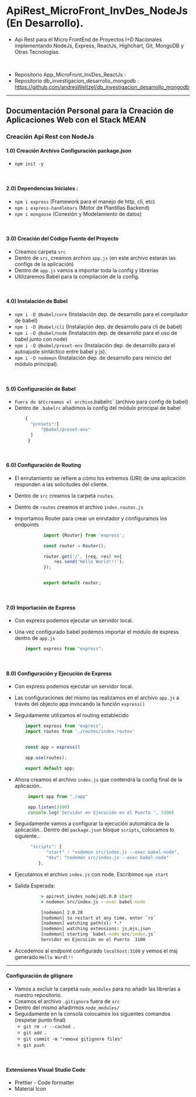 # ApiRest_MicroFront_InvDes_NodeJs (En Desarrollo).

* Api Rest para el Micro FrontEnd de Proyectos I+D Nacionales implementando NodeJs, Express, ReactJs, Highchart, Git, MongoDB y Otras Tecnologías.

</br>

* Repositorio App_MicroFront_InvDes_ReactJs : 
* Repositorio db_investigacion_desarrollo_mongodb : https://github.com/andresWeitzel/db_investigacion_desarrollo_mongodb


<hr>

## Documentación Personal para la Creación de Aplicaciones Web con el Stack MEAN
### Creación Api Rest con NodeJs 

#### 1.0) Creación Archivo Configuración package.json 
   * `npm init -y`

 </br> 
 
#### 2.0) Dependencias Iniciales : 
   * `npm i express` (Framework para el manejo de http, cli, etc)
   * `npm i express-handlebars` (Motor de Plantillas Backend)
   * `npm i mongoose` (Conexión y Modelamiento de datos)

</br>  

#### 3.0) Creación del Código Fuente del Proyecto
   * Creamos carpeta `src`
   * Dentro de `src`, creamos archivo `app.js` (en este archivo estarán las configs de la aplicación)
   * Dentro de `app.js` vamos a importar toda la config y librerías
   * Utilizaremos Babel para la compilación de la config.

</br> 

#### 4.0) Instalación de Babel
   * `npm i -D @babel/core` (Instalación dep. de desarrollo para el compilador de babel)
   * `npm i -D @babel/cli` (Instalación dep. de desarrollo para cli de babel)
   * `npm i -D @babel/node` (Instalación dep. de desarrollo para el uso de babel junto con node)
   * `npm i -D @babel/preset-env` (Instalación dep. de desarrollo para el autoajuste sintáctico entre babel y js).
   * `npm i -D nodemon` (Instalación dep. de desarrollo para reinicio del módulo principal).

  </br>
 
#### 5.0) Configuración de Babel
   * `Fuera de `src` creamos el archivo `.babelrc` (archivo para config de babel)
   * Dentro de `.babelrc` añadimos la config del módulo principal de babel
     ```js
         {
           "presets":[
               "@babel/preset-env"
           ]
          }
     ```
   
</br>  
    
#### 6.0) Configuración de Routing
   * El enrutamiento se refiere a cómo los extremos (URI) de una aplicación responden a las solicitudes del cliente.
   * Dentro de `src` creamos la carpeta `routes`.
   * Dentro de `routes` creamos el archivo `index.routes.js`
   * Importamos Router para crear un enrutador y configuramos los endpoints

     ```js
                import {Router} from 'express';

                const router = Router();

                router.get('/', (req, res) =>{
                    res.send('Hello World!!!');
                });


                export default router;
      ```


    
</br>


#### 7.0) Importación de Express
   * Con express podemos ejecutar un servidor local. 
   * Una vez configurado babel podemos importar el módulo de express dentro de `app.js`

     ```js
         import express from "express";
     ```

</br>
     
 #### 8.0) Configuración y Ejecución de Express
   * Con express podemos ejecutar un servidor local.
   * Las configuraciones del mismo las realizamos en el archivo `app.js` a través del objecto app invocando la función `express()`
   * Seguidamente utilizamos el routing establecido

      ```js
          import express from "express";
          import routes from './routes/index.routes'


          const app = express()

          app.use(routes);

          export default app;

      ```
   * Ahora creamos el archivo `index.js` que contendrá la config final de la aplicación.. 
     ```js
          import app from "./app"

          app.listen(3100)
          console.log('Servidor en Ejecución en el Puerto ', 3100)

     ```   
   * Seguidamente vamos a configurar la ejecución automática de la aplicación.. Dentro del `package.json` bloque `scripts`, colocamos lo siguiente..

      ```js
            "scripts": {
                  "start" : "nodemon src/index.js --exec babel-node",
                  "dev": "nodemon src/index.js --exec babel-node"
               },
      ```
   * Ejecutamos el archivo `index.js` con node. Escribimos `npm start`
   * Salida Esperada:

     ```cmd
               > apirest_invdes_nodejs@1.0.0 start
               > nodemon src/index.js --exec babel-node

               [nodemon] 2.0.20
               [nodemon] to restart at any time, enter `rs`
               [nodemon] watching path(s): *.*
               [nodemon] watching extensions: js,mjs,json
               [nodemon] starting `babel-node src/index.js`
               Servidor en Ejecución en el Puerto  3100
     ``` 
   * Accedemos al endpoint configurado `localhost:3100` y vemos el msj generado `Hello Wordl!!`  

        

 <hr>
 

#### Configuración de gitignore
   * Vamos a excluir la carpeta `node_modules` para no añadir las librerías a nuestro repositorio.
   * Creamos el archivo `.gitignore` fuera de `src`
   * Dentro del mismo añadirmos `node_modules/`
   * Seguidamente en la consola colocamos los siguentes comandos (respetar punto final)
       * `git rm -r --cached .`
       * `git add .`
       * `git commit -m "remove gitignore files"`
       * `git push`
 
   </br>
 
#### Extensiones Visual Studio Code
  * Prettier - Code formatter
  * Material Icon
